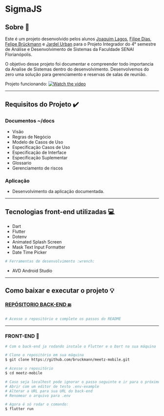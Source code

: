# SigmaJS

## Sobre 📰

Este é um projeto desenvolvido pelos alunos [Joaquim Lagos](https://github.com/Joaquimlagos), [Filipe Dias](https://github.com/Lipzs),
[Felipe Brückmann](https://github.com/bruckmann) e [Jardel Urban](https://github.com/j-rdel) para o Projeto Integrador do 4° semestre de Análise e Desenvolvimento de Sistemas da Faculdade SENAI Florianópolis. 

O objetivo desse projeto foi documentar e compreender todo importancia da Analise de Sistemas dentro do desenvolvimento. Desenvolvemos do zero uma solução para gerenciamento e reservas de salas de reunião.

Projeto funcionando:
[![Watch the video](https://img.youtube.com/vi/2VwV6reEGBw/maxresdefault.jpg)](https://youtu.be/2VwV6reEGBw)

------

## Requisitos do Projeto :heavy_check_mark:

### Documentos ~/__docs__
* Visão
* Regras de Negócio
* Modelo de Casos de Uso
* Especificação Casos de Uso
* Especificação de Interface
* Especificação Suplementar
* Glossario
* Gerenciamento de riscos

### Aplicação
* Desenvolvimento da aplicação documentada.

------

## Tecnologias front-end utilizadas 💻

- Dart
- Flutter
- Dotenv
- Animated Splash Screen
- Mask Text Input Formatter
- Date Time Picker

```bash
# Ferramentas de desenvolvimento :wrench:
```
- AVD Android Studio

------
## Como baixar e executar o projeto 💡

### <a href="https://github.com/bruckmann/meetz-backend">REPÓSITORIO BACK-END :end:</a>
```bash

# Acesse o repositório e complete os passos do README

```
------
### FRONT-END :movie_camera:

```bash
# Com o back-end ja rodando instale o Flutter e o Dart na sua máquina

# Clone o repositório em sua máquina
$ git clone https://github.com/bruckmann/meetz-mobile.git

# Acesse o repositório
$ cd meetz-mobile

# Caso seja localhost pode ignorar o passo seguinte e ir para o próximo
# Abrir com um editor de testo .env-example
# Alterar a URL para sua URL do back-end
# Renomear o arquivo para .env

# Agora é só rodar o comando:
$ flutter run 

```